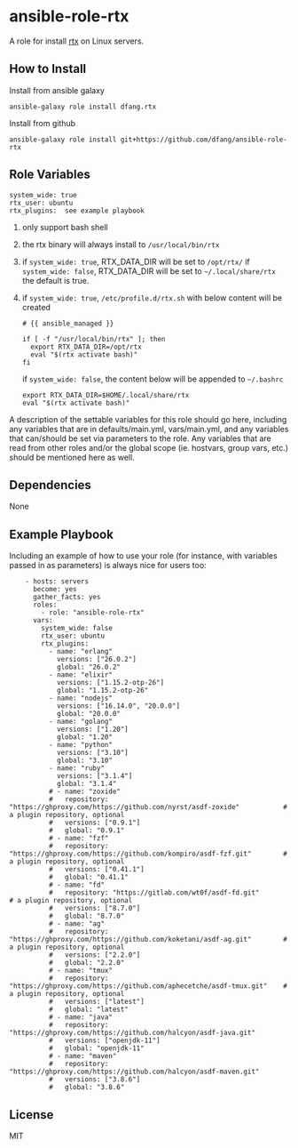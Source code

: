 ansible-role-rtx
=========

A role for install [rtx](https://github.com/jdxcode/rtx) on Linux servers.

How to Install
------------

Install from ansible galaxy

```
ansible-galaxy role install dfang.rtx
```

Install from github
```
ansible-galaxy role install git+https://github.com/dfang/ansible-role-rtx
```

Role Variables
--------------

```
system_wide: true
rtx_user: ubuntu
rtx_plugins:  see example playbook
```

1. only support bash shell

2. the rtx binary will always install to `/usr/local/bin/rtx`

3. if `system_wide: true`, RTX_DATA_DIR will be set to `/opt/rtx/`
   if `system_wide: false`, RTX_DATA_DIR will be set to  `~/.local/share/rtx`
   the default is true.

4. if `system_wide: true`, `/etc/profile.d/rtx.sh` with below content will be created
    ```
    # {{ ansible_managed }}

    if [ -f "/usr/local/bin/rtx" ]; then
      export RTX_DATA_DIR=/opt/rtx
      eval "$(rtx activate bash)"
    fi
    ```

    if `system_wide: false`, the content below will be appended to `~/.bashrc`
    
    ```
    export RTX_DATA_DIR=$HOME/.local/share/rtx
    eval "$(rtx activate bash)"
    ```

A description of the settable variables for this role should go here, including any variables that are in defaults/main.yml, vars/main.yml, and any variables that can/should be set via parameters to the role. Any variables that are read from other roles and/or the global scope (ie. hostvars, group vars, etc.) should be mentioned here as well.

Dependencies
------------

None


Example Playbook
----------------

Including an example of how to use your role (for instance, with variables passed in as parameters) is always nice for users too:

```
    - hosts: servers
      become: yes
      gather_facts: yes
      roles:
        - role: "ansible-role-rtx"
      vars:
        system_wide: false
        rtx_user: ubuntu
        rtx_plugins:
          - name: "erlang"
            versions: ["26.0.2"]
            global: "26.0.2"
          - name: "elixir"
            versions: ["1.15.2-otp-26"]
            global: "1.15.2-otp-26"
          - name: "nodejs"
            versions: ["16.14.0", "20.0.0"]
            global: "20.0.0"
          - name: "golang"
            versions: ["1.20"]
            global: "1.20"
          - name: "python"
            versions: ["3.10"]
            global: "3.10"
          - name: "ruby"
            versions: ["3.1.4"]
            global: "3.1.4"
          # - name: "zoxide"
          #   repository: "https://ghproxy.com/https://github.com/nyrst/asdf-zoxide"           # a plugin repository, optional
          #   versions: ["0.9.1"]
          #   global: "0.9.1"
          # - name: "fzf"
          #   repository: "https://ghproxy.com/https://github.com/kompiro/asdf-fzf.git"        # a plugin repository, optional
          #   versions: ["0.41.1"]
          #   global: "0.41.1"
          # - name: "fd"
          #   repository: "https://gitlab.com/wt0f/asdf-fd.git"                                # a plugin repository, optional
          #   versions: ["8.7.0"]
          #   global: "8.7.0"
          # - name: "ag"
          #   repository: "https://ghproxy.com/https://github.com/koketani/asdf-ag.git"        # a plugin repository, optional
          #   versions: ["2.2.0"]
          #   global: "2.2.0"
          # - name: "tmux"
          #   repository: "https://ghproxy.com/https://github.com/aphecetche/asdf-tmux.git"    # a plugin repository, optional
          #   versions: ["latest"]
          #   global: "latest"
          # - name: "java"
          #   repository: "https://ghproxy.com/https://github.com/halcyon/asdf-java.git"
          #   versions: ["openjdk-11"]
          #   global: "openjdk-11"
          # - name: "maven"
          #   repository: "https://ghproxy.com/https://github.com/halcyon/asdf-maven.git"
          #   versions: ["3.8.6"]
          #   global: "3.8.6"

```

License
-------

MIT


